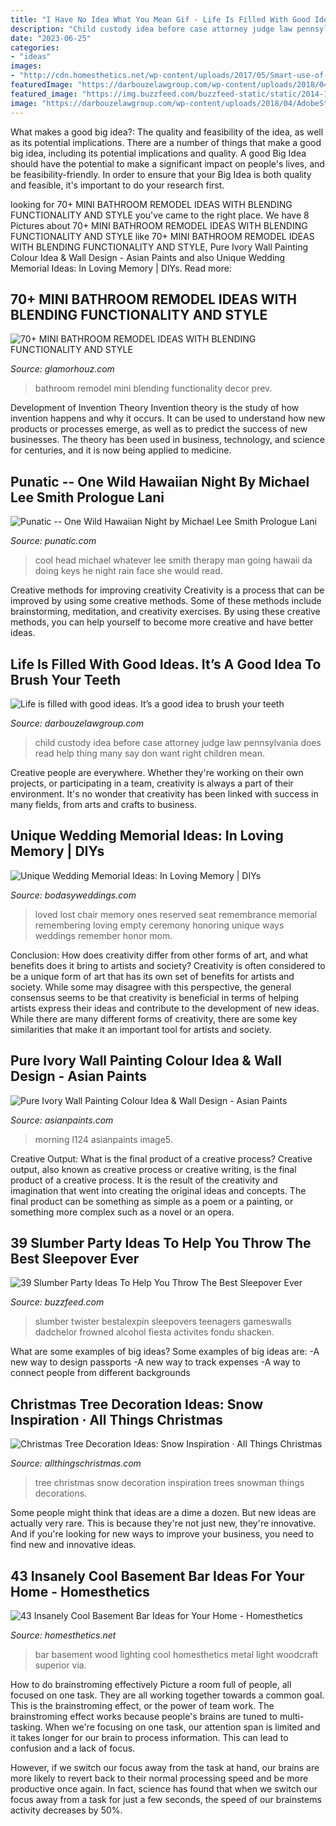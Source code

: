 ```yaml
---
title: "I Have No Idea What You Mean Gif - Life Is Filled With Good Ideas. It’s A Good Idea To Brush Your Teeth"
description: "Child custody idea before case attorney judge law pennsylvania does read help thing many say don want right children mean"
date: "2023-06-25"
categories:
- "ideas"
images:
- "http://cdn.homesthetics.net/wp-content/uploads/2017/05/Smart-use-of-lighting-to-highlight-architectural-features.jpg"
featuredImage: "https://darbouzelawgroup.com/wp-content/uploads/2018/04/AdobeStock_127994034-1024x683.jpeg"
featured_image: "https://img.buzzfeed.com/buzzfeed-static/static/2014-11/29/9/campaign_images/webdr04/slumber-party-ideas-for-the-best-sleepover-ever-2-30278-1417270553-4_dblbig.jpg"
image: "https://darbouzelawgroup.com/wp-content/uploads/2018/04/AdobeStock_127994034-1024x683.jpeg"
---
```



What makes a good big idea?: The quality and feasibility of the idea, as well as its potential implications.
There are a number of things that make a good big idea, including its potential implications and quality. A good Big Idea should have the potential to make a significant impact on people's lives, and be feasibility-friendly. In order to ensure that your Big Idea is both quality and feasible, it's important to do your research first.

	

		
looking for 70+ MINI BATHROOM REMODEL IDEAS WITH BLENDING FUNCTIONALITY AND STYLE you've came to the right place. We have 8 Pictures about 70+ MINI BATHROOM REMODEL IDEAS WITH BLENDING FUNCTIONALITY AND STYLE like 70+ MINI BATHROOM REMODEL IDEAS WITH BLENDING FUNCTIONALITY AND STYLE, Pure Ivory Wall Painting Colour Idea &amp; Wall Design - Asian Paints and also Unique Wedding Memorial Ideas: In Loving Memory | DIYs. Read more:
		
    
## 70+ MINI BATHROOM REMODEL IDEAS WITH BLENDING FUNCTIONALITY AND STYLE

<img loading=lazy src="https://glamorhouz.com/wp-content/uploads/2018/12/37-Small-Bathroom-Decor-Ideas-With-Blending-Functionality-and-Style-31-001.jpg" onerror="this.onerror=null;this.src='https://tse2.mm.bing.net/th?id=OIP.vT0eebK6rAXzjIR5q3I2vQHaLG&amp;pid=15.1';" alt="70+ MINI BATHROOM REMODEL IDEAS WITH BLENDING FUNCTIONALITY AND STYLE">

_Source: glamorhouz.com_

>bathroom remodel mini blending functionality decor prev. 

	

Development of Invention Theory
Invention theory is the study of how invention happens and why it occurs. It can be used to understand how new products or processes emerge, as well as to predict the success of new businesses. The theory has been used in business, technology, and science for centuries, and it is now being applied to medicine.

    
## Punatic -- One Wild Hawaiian Night By Michael Lee Smith Prologue Lani

<img loading=lazy src="http://punatic.com/Punatic_files/79077954.JPG.jpg" onerror="this.onerror=null;this.src='https://tse2.mm.bing.net/th?id=OIP.yAHkcqt_V8oB9Id-poacQwAAAA&amp;pid=15.1';" alt="Punatic -- One Wild Hawaiian Night by Michael Lee Smith Prologue Lani">

_Source: punatic.com_

>cool head michael whatever lee smith therapy man going hawaii da doing keys he night rain face she would read. 

	

Creative methods for improving creativity
Creativity is a process that can be improved by using some creative methods. Some of these methods include brainstorming, meditation, and creativity exercises. By using these creative methods, you can help yourself to become more creative and have better ideas.

    
## Life Is Filled With Good Ideas. It’s A Good Idea To Brush Your Teeth

<img loading=lazy src="https://darbouzelawgroup.com/wp-content/uploads/2018/04/AdobeStock_127994034-1024x683.jpeg" onerror="this.onerror=null;this.src='https://tse2.mm.bing.net/th?id=OIP.tVotmd-zilWnWt2IN1fKrQHaE8&amp;pid=15.1';" alt="Life is filled with good ideas. It’s a good idea to brush your teeth">

_Source: darbouzelawgroup.com_

>child custody idea before case attorney judge law pennsylvania does read help thing many say don want right children mean. 

	

Creative people are everywhere. Whether they're working on their own projects, or participating in a team, creativity is always a part of their environment. It's no wonder that creativity has been linked with success in many fields, from arts and crafts to business.

    
## Unique Wedding Memorial Ideas: In Loving Memory | DIYs

<img loading=lazy src="https://bodasyweddings.com/wp-content/uploads/2016/08/Reserved-seat-for-a-lost-loved-one.jpg" onerror="this.onerror=null;this.src='https://tse1.mm.bing.net/th?id=OIP.GTq0gjZl4OOdchG6W_HbJwHaLI&amp;pid=15.1';" alt="Unique Wedding Memorial Ideas: In Loving Memory | DIYs">

_Source: bodasyweddings.com_

>loved lost chair memory ones reserved seat remembrance memorial remembering loving empty ceremony honoring unique ways weddings remember honor mom. 

	

Conclusion: How does creativity differ from other forms of art, and what benefits does it bring to artists and society?
Creativity is often considered to be a unique form of art that has its own set of benefits for artists and society. While some may disagree with this perspective, the general consensus seems to be that creativity is beneficial in terms of helping artists express their ideas and contribute to the development of new ideas. While there are many different forms of creativity, there are some key similarities that make it an important tool for artists and society.

    
## Pure Ivory Wall Painting Colour Idea &amp; Wall Design - Asian Paints

<img loading=lazy src="https://www.asianpaints.com/content/dam/asian_paints/idea-gallery/exteriors-image5-asian-paints.jpg" onerror="this.onerror=null;this.src='https://tse2.mm.bing.net/th?id=OIP.MdUdQIP_kdIYH7KnEWLQ-AHaFA&amp;pid=15.1';" alt="Pure Ivory Wall Painting Colour Idea &amp; Wall Design - Asian Paints">

_Source: asianpaints.com_

>morning l124 asianpaints image5. 

	

Creative Output: What is the final product of a creative process?
Creative output, also known as creative process or creative writing, is the final product of a creative process. It is the result of the creativity and imagination that went into creating the original ideas and concepts. The final product can be something as simple as a poem or a painting, or something more complex such as a novel or an opera.

    
## 39 Slumber Party Ideas To Help You Throw The Best Sleepover Ever

<img loading=lazy src="https://img.buzzfeed.com/buzzfeed-static/static/2014-11/29/9/campaign_images/webdr04/slumber-party-ideas-for-the-best-sleepover-ever-2-30278-1417270553-4_dblbig.jpg" onerror="this.onerror=null;this.src='https://tse3.mm.bing.net/th?id=OIP._wmBhLSY4PIWT41Gbb7YygHaE6&amp;pid=15.1';" alt="39 Slumber Party Ideas To Help You Throw The Best Sleepover Ever">

_Source: buzzfeed.com_

>slumber twister bestalexpin sleepovers teenagers gameswalls dadchelor frowned alcohol fiesta activites fondu shacken. 

	

What are some examples of big ideas?
Some examples of big ideas are: 
-A new way to design passports 
-A new way to track expenses 
-A way to connect people from different backgrounds

    
## Christmas Tree Decoration Ideas: Snow Inspiration · All Things Christmas

<img loading=lazy src="https://www.allthingschristmas.com/wp-content/uploads/2017/11/Christmas-Tree-Decoration-Ideas-Snow-4.jpg" onerror="this.onerror=null;this.src='https://tse3.mm.bing.net/th?id=OIP.JOHl0POy-8o6GGi8ndw_CQHaJ4&amp;pid=15.1';" alt="Christmas Tree Decoration Ideas: Snow Inspiration · All Things Christmas">

_Source: allthingschristmas.com_

>tree christmas snow decoration inspiration trees snowman things decorations. 

	

Some people might think that ideas are a dime a dozen. But new ideas are actually very rare. This is because they're not just new, they're innovative. And if you're looking for new ways to improve your business, you need to find new and innovative ideas.

    
## 43 Insanely Cool Basement Bar Ideas For Your Home - Homesthetics

<img loading=lazy src="http://cdn.homesthetics.net/wp-content/uploads/2017/05/Smart-use-of-lighting-to-highlight-architectural-features.jpg" onerror="this.onerror=null;this.src='https://tse4.mm.bing.net/th?id=OIP.CJ3N8Jb7kCcRHMflTqa81gHaL8&amp;pid=15.1';" alt="43 Insanely Cool Basement Bar Ideas for Your Home - Homesthetics">

_Source: homesthetics.net_

>bar basement wood lighting cool homesthetics metal light woodcraft superior via. 

	

How to do brainstroming effectively
Picture a room full of people, all focused on one task. They are all working together towards a common goal. This is the brainstroming effect, or the power of team work.
The brainstroming effect works because people's brains are tuned to multi-tasking. When we're focusing on one task, our attention span is limited and it takes longer for our brain to process information. This can lead to confusion and a lack of focus.

However, if we switch our focus away from the task at hand, our brains are more likely to revert back to their normal processing speed and be more productive once again. In fact, science has found that when we switch our focus away from a task for just a few seconds, the speed of our brainstems activity decreases by 50%.

